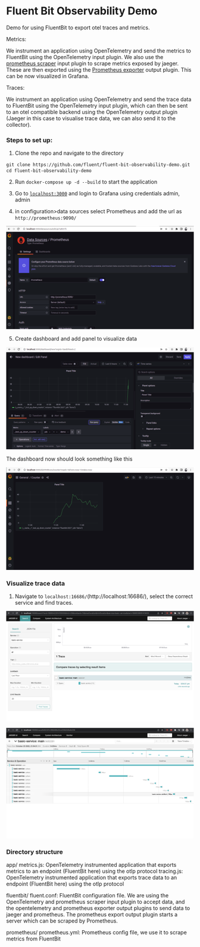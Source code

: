 # Fluent Bit Observability Demo

Demo for using FluentBit to export otel traces and metrics.

Metrics:

We instrument an application using OpenTelemetry and send the metrics to FluentBit using the OpenTelemetry input plugin. We also use the [prometheus scraper](https://docs.fluentbit.io/manual/pipeline/inputs/prometheus-scrape-metrics) input plugin to scrape metrics exposed by jaeger. These are then exported using the [Prometheus exporter](https://docs.fluentbit.io/manual/pipeline/outputs/prometheus-exporter) output plugin. This can be now visualized in Grafana.

Traces:

We instrument an application using OpenTelemetry and send the trace data to FluentBit using the OpenTelemetry input plugin, which can then be sent to an otel compatible backend using the OpenTelemetry output plugin (Jaeger in this case to visualise trace data, we can also send it to the collector).

### Steps to set up:

1. Clone the repo and navigate to the directory
```
git clone https://github.com/fluent/fluent-bit-observability-demo.git
cd fluent-bit-observability-demo
```

2. Run `docker-compose up -d --build` to start the application

3. Go to [`localhost:3000`](http://localhost:3000) and login to Grafana using credentials admin, admin

4. in configuration>data sources select Prometheus and add the url as `http://prometheus:9090/`

![data source](./assets/data_source.png)

5. Create dashboard and add panel to visualize data

![panel](./assets/panel.png)

The dashboard now should look something like this

![dashboard](./assets/dashboard.png)


### Visualize trace data

1. Navigate to `localhost:16686/`(http://localhost:16686/), select the correct service and find traces.

![find-traces](./assets/find-traces.png)


![trace-data](./assets/trace-data.png)

### Directory structure

app/
	metrics.js: OpenTelemetry instrumented application that exports metrics to an endpoint (FluentBit here) using the otlp protocol
	tracing.js: OpenTelemetry instrumented application that exports trace data to an endpoint (FluentBit here) using the otlp protocol

fluentbit/
	fluent.conf: FluentBit configuration file. We are using the OpenTelemetry and prometheus scraper input plugin to accept data, and the opentelemetry and prometheus exporter output plugins to send data to jaeger and prometheus. The prometheus export output plugin starts a server which can be scraped by Prometheus.

prometheus/
	prometheus.yml: Prometheus config file, we use it to scrape metrics from FluentBit
